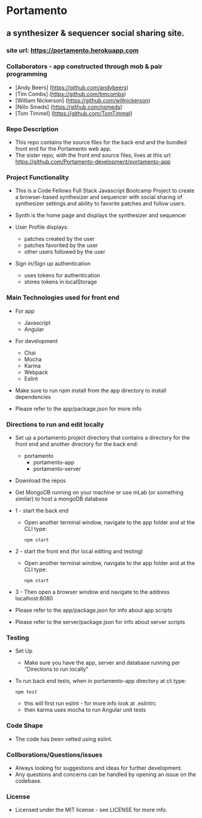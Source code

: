 # Portamento
## a synthesizer & sequencer social sharing site.
### site url: https://portamento.herokuapp.com

### Collaborators - app constructed through mob & pair programming
  - [Andy Beers] (https://github.com/andybeers)
  - [Tim Combs] (https://github.com/timcombs)
  - [William Nickerson] (https://github.com/willnickerson)
  - [Niilo Smeds] (https://github.com/nsmeds)
  - [Tom Timmel] (https://github.com/TomTimmel)


### Repo Description
  - This repo contains the source files for the back end and the bundled front end for the Portamento web app.
  - The sister repo, with the front end source files, lives at this url: https://github.com/Portamento-development/portamento-app


### Project Functionality
  - This is a Code Fellows Full Stack Javascript Bootcamp Project to create a browser-based synthesizer and sequencer with social sharing of synthesizer settings and ability to favorite patches and follow users.
  - Synth is the home page and displays the synthesizer and sequencer
  - User Profile displays:
    - patches created by the user
    - patches favorited by the user
    - other users followed by the user

  - Sign in/Sign up authentication
    - uses tokens for authentication
    - stores tokens in localStorage


### Main Technologies used for front end
  - For app
    - Javascript
    - Angular

  - For development
    - Chai
    - Mocha
    - Karma
    - Webpack
    - Eslint

  - Make sure to run npm install from the app directory to install dependencies
  - Please refer to the app/package.json for more info


### Directions to run and edit locally
  - Set up a portamento project directory that contains a directory for the front end and another directory for the back end:
    - portamento
      - portamento-app
      - portamento-server

  - Download the repos

  - Get MongoDB running on your machine or use mLab (or something similar) to host a mongoDB database

  - 1 - start the back end
    - Open another terminal window, navigate to the app folder and at the CLI type:
      ```
      npm start
      ```
  - 2 - start the front end (for local editing and testing)
    - Open another terminal window, navigate to the app folder and at the CLI type:
      ```
      npm start
      ```
  - 3 - Then open a browser window and navigate to the address localhost:8080

  - Please refer to the app/package.json for info about app scripts
  - Please refer to the server/package.json for info about server scripts


### Testing
  - Set Up
    - Make sure you have the app, server and database running per "Directions to run locally"

  - To run back end tests, when in portamento-app directory at cli type:
      ```
      npm test
      ```
    - this will first run eslint - for more info look at .eslintrc
    - then karma uses mocha to run Angular unit tests

### Code Shape
  - The code has been vetted using eslint.

### Collborations/Questions/issues
  - Always looking for suggestions and ideas for further development.
  - Any questions and concerns can be handled by opening an issue on the codebase.

### License
  - Licensed under the MIT license - see LICENSE for more info.
